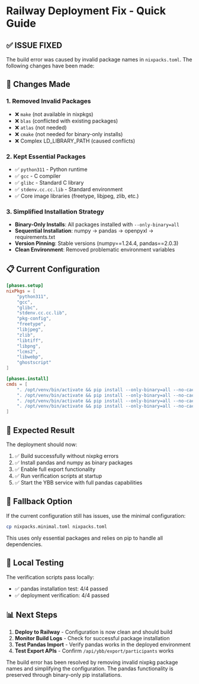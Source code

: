 # Railway Deployment Fix - Quick Guide

## ✅ ISSUE FIXED

The build error was caused by invalid package names in `nixpacks.toml`. The following changes have been made:

## 🔧 Changes Made

### 1. Removed Invalid Packages
- ❌ `make` (not available in nixpkgs)
- ❌ `blas` (conflicted with existing packages)
- ❌ `atlas` (not needed)
- ❌ `cmake` (not needed for binary-only installs)
- ❌ Complex LD_LIBRARY_PATH (caused conflicts)

### 2. Kept Essential Packages
- ✅ `python311` - Python runtime
- ✅ `gcc` - C compiler
- ✅ `glibc` - Standard C library
- ✅ `stdenv.cc.cc.lib` - Standard environment
- ✅ Core image libraries (freetype, libjpeg, zlib, etc.)

### 3. Simplified Installation Strategy
- **Binary-Only Installs**: All packages installed with `--only-binary=all`
- **Sequential Installation**: numpy → pandas → openpyxl → requirements.txt
- **Version Pinning**: Stable versions (numpy==1.24.4, pandas==2.0.3)
- **Clean Environment**: Removed problematic environment variables

## 📋 Current Configuration

```toml
[phases.setup]
nixPkgs = [
    "python311",
    "gcc", 
    "glibc",
    "stdenv.cc.cc.lib",
    "pkg-config",
    "freetype",
    "libjpeg",
    "zlib",
    "libtiff",
    "libpng", 
    "lcms2",
    "libwebp",
    "ghostscript"
]

[phases.install]
cmds = [
    ". /opt/venv/bin/activate && pip install --only-binary=all --no-cache-dir numpy==1.24.4",
    ". /opt/venv/bin/activate && pip install --only-binary=all --no-cache-dir pandas==2.0.3",
    ". /opt/venv/bin/activate && pip install --only-binary=all --no-cache-dir openpyxl==3.1.2",
    ". /opt/venv/bin/activate && pip install --only-binary=all --no-cache-dir -r requirements.txt"
]
```

## 🚀 Expected Result

The deployment should now:
1. ✅ Build successfully without nixpkg errors
2. ✅ Install pandas and numpy as binary packages
3. ✅ Enable full export functionality
4. ✅ Run verification scripts at startup
5. ✅ Start the YBB service with full pandas capabilities

## 🔄 Fallback Option

If the current configuration still has issues, use the minimal configuration:

```bash
cp nixpacks.minimal.toml nixpacks.toml
```

This uses only essential packages and relies on pip to handle all dependencies.

## 🧪 Local Testing

The verification scripts pass locally:
- ✅ pandas installation test: 4/4 passed
- ✅ deployment verification: 4/4 passed

## 📊 Next Steps

1. **Deploy to Railway** - Configuration is now clean and should build
2. **Monitor Build Logs** - Check for successful package installation
3. **Test Pandas Import** - Verify pandas works in the deployed environment
4. **Test Export APIs** - Confirm `/api/ybb/export/participants` works

The build error has been resolved by removing invalid nixpkg package names and simplifying the configuration. The pandas functionality is preserved through binary-only pip installations.